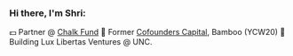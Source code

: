 ### Hi there, I'm Shri:
💵 Partner @ <a href="chalkvc.com">Chalk Fund</a>
🔩 Former <a href="cofounderscapital.com">Cofounders Capital</a>, Bamboo (YCW20)
🔨 Building Lux Libertas Ventures @ UNC.

<!--
skolanukuduru/skolanukuduru** is a ✨ _special_ ✨ repository because its `README.md` (this file) appears on your GitHub profile.

Here are some ideas to get you started:

🔭 I’m currently working on ...
- 🌱 I’m currently learning ...
- 👯 I’m looking to collaborate on ...
- 🤔 I’m looking for help with ...
- 💬 Ask me about ...
- 📫 How to reach me: ...
- 😄 Pronouns: ...
- ⚡ Fun fact: ...
-->
